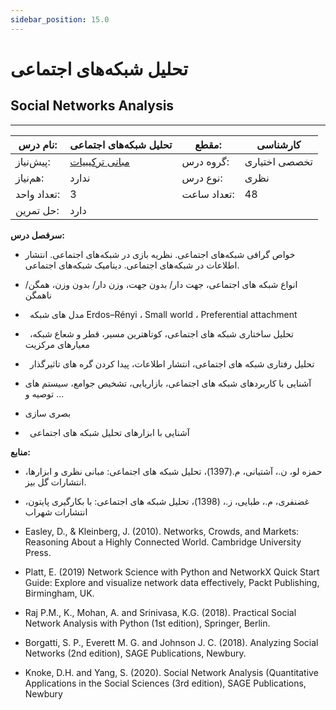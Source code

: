 ```yaml
---
sidebar_position: 15.0
---
```

# تحلیل شبکه‌های اجتماعی
## Social Networks Analysis
_______________________________________________________________________________
| نام درس:    | تحلیل شبکه‌های اجتماعی                                        | مقطع:       | کارشناسی      |
| ----------- | ------------------------------------------------------------- | ----------- | ------------- |
| پیش‌نیاز:   | [مبانی ترکیبیات](../mandatory/Foundation-of-Combinatorics.md) | گروه درس:   | تخصصی اختیاری |
| هم‌نیاز:    | ندارد                                                         | نوع درس:    | نظری          |
| تعداد واحد: | 3                                                             | تعداد ساعت: | 48            |
| حل تمرین:   |  دارد                                                         |             |               |

**سرفصل درس:**


- خواص گرافی شبکه‌های اجتماعی. نظریه بازی در شبکه‌های اجتماعی. انتشار اطلاعات در شبکه‌های اجتماعی. دینامیک شبکه‌های اجتماعی.

- انواع شبکه های اجتماعی،‌ جهت دار/ بدون جهت، وزن دار/ بدون وزن، همگن/ ناهمگن

- ` `مدل های شبکه Erdos–Rényi ، Small world ، Preferential attachment

- ` `تحليل ساختاری شبکه های اجتماعی،  کوتاهترین مسير، قطر و شعاع شبکه، معيارهای مرکزیت

- ` `تحليل رفتاری شبکه های اجتماعی،  انتشار اطلاعات، پيدا کردن گره های تاثيرگذار

- آشنایی با کاربردهای شبکه های اجتماعی، بازاریابی، تشخيص جوامع، سيستم های توصيه و ...

- بصری سازی

- ` `آشنایی با ابزارهای تحليل شبکه های اجتماعی

**منابع:**

- حمزه لو، ن.، آشتيانی، م.(1397)، تحليل شبکه های اجتماعی: مبانی نظری و ابزارها، انتشارات گل بيز.

- غضنفری، م.، طبایی، ز.، (1398)، تحليل شبکه های اجتماعی: با بکارگيری پایتون، انتشارات شهراب

- Easley, D., & Kleinberg, J. (2010). Networks, Crowds, and Markets: Reasoning About a Highly Connected World. Cambridge University Press.

- Platt, E. (2019) Network Science with Python and NetworkX Quick Start Guide: Explore and visualize network data effectively, Packt Publishing, Birmingham, UK. 

- Raj P.M., K., Mohan, A. and Srinivasa, K.G. (2018). Practical Social Network Analysis with Python (1st edition), Springer, Berlin. 

- Borgatti, S. P., Everett M. G. and Johnson J. C. (2018). Analyzing Social Networks (2nd edition), SAGE Publications, Newbury. 

- Knoke, D.H. and Yang, S. (2020). Social Network Analysis (Quantitative Applications in the Social Sciences (3rd edition), SAGE Publications, Newbury
